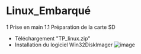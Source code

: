 # Linux_Embarqué
1 Prise en main
1.1 Préparation de la carte SD
- Téléchargement "TP_linux.zip"
- Installation du logiciel Win32DiskImager
![image](https://github.com/Zardoke/Linux_Embarqu-/assets/144770542/e75ca148-d245-4117-b4bb-a6e32181ce9d)

